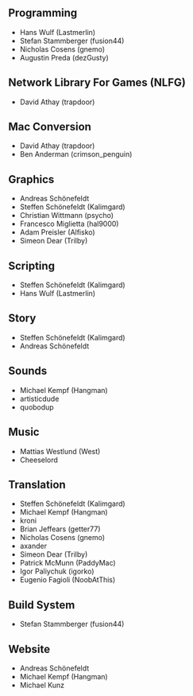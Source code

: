 ## Programming
* Hans Wulf (Lastmerlin)
* Stefan Stammberger (fusion44)
* Nicholas Cosens (gnemo)
* Augustin Preda (dezGusty)

## Network Library For Games (NLFG)
* David Athay (trapdoor)

## Mac Conversion
* David Athay (trapdoor)
* Ben Anderman (crimson_penguin)

## Graphics
* Andreas Schönefeldt
* Steffen Schönefeldt (Kalimgard)
* Christian Wittmann (psycho)
* Francesco Miglietta (hal9000)
* Adam Preisler (Alfisko)
* Simeon Dear (Trilby)

## Scripting
* Steffen Schönefeldt (Kalimgard)
* Hans Wulf (Lastmerlin)

## Story
* Steffen Schönefeldt (Kalimgard)
* Andreas Schönefeldt

## Sounds
* Michael Kempf (Hangman)
* artisticdude
* quobodup

## Music
* Mattias Westlund (West)
* Cheeselord

## Translation
* Steffen Schönefeldt (Kalimgard)
* Michael Kempf (Hangman)
* kroni
* Brian Jeffears (getter77)
* Nicholas Cosens (gnemo)
* axander
* Simeon Dear (Trilby)
* Patrick McMunn (PaddyMac)
* Igor Paliychuk (igorko)
* Eugenio Fagioli (NoobAtThis)

## Build System
* Stefan Stammberger (fusion44)

## Website
* Andreas Schönefeldt
* Michael Kempf (Hangman)
* Michael Kunz
